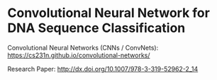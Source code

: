 # Convolutional Neural Network for DNA Sequence Classification

Convolutional Neural Networks (CNNs / ConvNets): <br>
  https://cs231n.github.io/convolutional-networks/ <br>
  
Research Paper:
  http://dx.doi.org/10.1007/978-3-319-52962-2_14 <br>
 
